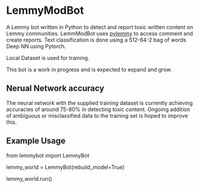 # LemmyModBot
A Lemmy bot written in Python to detect and report toxic written content on Lemmy communities.  LemmModBot uses [pylemmy](https://github.com/dcferreira/pylemmy) to access comment and create reports.  Text classification is done using a 512-64-2 bag of words Deep NN using Pytorch.

Local Dataset is used for training.

This bot is a work in progress and is expected to expand and grow.

## Nerual Network accuracy
The neural network with the supplied training dataset is currently achieving accuracies of around 75-80% in detecting toxic content.  Ongoing addition of ambiguous or misclassified data to the training set is hoped to improve this.

## Example Usage

  from lemmybot import LemmyBot

  lemmy_world = LemmyBot(rebuild_model=True)
  
  lemmy_world.run()
 
